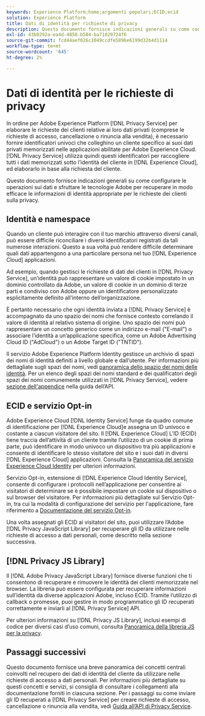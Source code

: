 ```yaml
---
keywords: Experience Platform;home;argomenti popolari;ECID;ecid
solution: Experience Platform
title: Dati di identità per richieste di privacy
description: Questo documento fornisce indicazioni generali su come configurare le operazioni sui dati e sfruttare le tecnologie Adobe per recuperare in modo efficace le informazioni di identità appropriate per le richieste dei clienti sulla privacy.
exl-id: 43b0292a-ea4d-4858-b584-ba71029724f6
source-git-commit: fcd44aef026c1049ccdfe5896e6199d32b4d1114
workflow-type: tm+mt
source-wordcount: '645'
ht-degree: 2%

---
```


# Dati di identità per le richieste di privacy

In ordine per Adobe Experience Platform [!DNL Privacy Service] per elaborare le richieste dei clienti relative ai loro dati privati (comprese le richieste di accesso, cancellazione o rinuncia alla vendita), è necessario fornire identificatori univoci che colleghino un cliente specifico ai suoi dati privati memorizzati nelle applicazioni abilitate per Adobe Experience Cloud. [!DNL Privacy Service] utilizza quindi questi identificatori per raccogliere tutti i dati memorizzati sotto l’identità del cliente in [!DNL Experience Cloud], ed elaborarlo in base alla richiesta del cliente.

Questo documento fornisce indicazioni generali su come configurare le operazioni sui dati e sfruttare le tecnologie Adobe per recuperare in modo efficace le informazioni di identità appropriate per le richieste dei clienti sulla privacy.

## Identità e namespace

Quando un cliente può interagire con il tuo marchio attraverso diversi canali, può essere difficile riconciliare i diversi identificatori registrati da tali numerose interazioni. Questo a sua volta può rendere difficile determinare quali dati appartengono a una particolare persona nel tuo [!DNL Experience Cloud] applicazioni.

Ad esempio, quando gestisci le richieste di dati dei clienti in [!DNL Privacy Service], un’identità può rappresentare un valore di cookie impostato in un dominio controllato da Adobe, un valore di cookie in un dominio di terze parti e condiviso con Adobe oppure un identificatore personalizzato esplicitamente definito all’interno dell’organizzazione.

È pertanto necessario che ogni identità inviata a [!DNL Privacy Service] è accompagnato da uno spazio dei nomi che fornisce contesto correlando il valore di identità al relativo sistema di origine. Uno spazio dei nomi può rappresentare un concetto generico come un indirizzo e-mail (&quot;E-mail&quot;) o associare l’identità a un’applicazione specifica, come un Adobe Advertising Cloud ID (&quot;AdCloud&quot;) o un Adobe Target ID (&quot;TNTID&quot;).

Il servizio Adobe Experience Platform Identity gestisce un archivio di spazi dei nomi di identità definiti a livello globale e dall’utente. Per informazioni più dettagliate sugli spazi dei nomi, vedi [panoramica dello spazio dei nomi delle identità](../identity-service/namespaces.md). Per un elenco degli spazi dei nomi standard e dei qualificatori degli spazi dei nomi comunemente utilizzati in [!DNL Privacy Service], vedere [sezione dell&#39;appendice](api/appendix.md) nella guida dell’API.

## ECID e servizio Opt-in

Adobe Experience Cloud [!DNL Identity Service] funge da quadro comune di identificazione per [!DNL Experience Cloud]e assegna un ID univoco e costante a ciascun visitatore del sito. Il [!DNL Experience Cloud] L’ID (ECID) tiene traccia dell’attività di un cliente tramite l’utilizzo di un cookie di prima parte, può identificare in modo univoco un dispositivo tra più applicazioni e consente di identificare lo stesso visitatore del sito e i suoi dati in diversi [!DNL Experience Cloud] applicazioni. Consulta la [Panoramica del servizio Experience Cloud Identity](https://experienceleague.adobe.com/docs/id-service/using/intro/overview.html?lang=it) per ulteriori informazioni.

Servizio Opt-in, estensione di [!DNL Experience Cloud Identity Service], consente di configurare i protocolli nell’applicazione per consentire ai visitatori di determinare se è possibile impostare un cookie sul dispositivo o sul browser del visitatore. Per informazioni più dettagliate sul Servizio Opt-in, tra cui la modalità di configurazione del servizio per l&#39;applicazione, fare riferimento a [Documentazione del servizio Opt-in](https://experienceleague.adobe.com/docs/id-service/using/implementation/opt-in-service/optin-overview.html?lang=it).

Una volta assegnati gli ECID ai visitatori del sito, puoi utilizzare l’Adobe [!DNL Privacy JavaScript Library] per recuperare gli ID da utilizzare nelle richieste di accesso a dati personali, come descritto nella sezione successiva.

## [!DNL Privacy JS Library]

Il [!DNL Adobe Privacy JavaScript Library] fornisce diverse funzioni che ti consentono di recuperare e rimuovere le identità dei clienti memorizzate nel browser. La libreria può essere configurata per recuperare informazioni sull’identità da diverse applicazioni Adobe, incluso ECID. Tramite l’utilizzo di callback o promesse, puoi gestire in modo programmatico gli ID recuperati correttamente e inviarli al [!DNL Privacy Service] API.

Per ulteriori informazioni su [!DNL Privacy JS Library], inclusi esempi di codice per diversi casi d’uso comuni, consulta [Panoramica della libreria JS per la privacy](js-library.md).

## Passaggi successivi

Questo documento fornisce una breve panoramica dei concetti centrali coinvolti nel recupero dei dati di identità del cliente da utilizzare nelle richieste di accesso a dati personali. Per informazioni più dettagliate su questi concetti e servizi, si consiglia di consultare i collegamenti alla documentazione forniti in ciascuna sezione. Per i passaggi su come inviare gli ID recuperati a [!DNL Privacy Service] per creare richieste di accesso, cancellazione o rinuncia alla vendita, vedi [Guida all’API di Privacy Service](api/overview.md).
